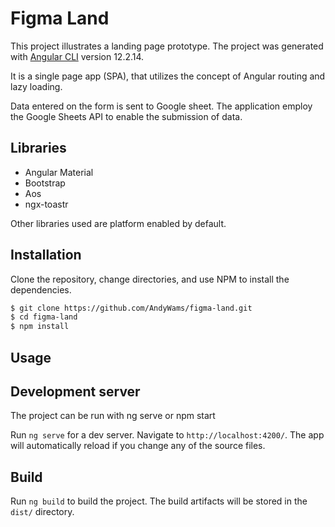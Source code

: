 # Figma Land

This project illustrates a landing page prototype. The project was generated with [Angular CLI](https://github.com/angular/angular-cli) version 12.2.14.

It is a single page app (SPA), that utilizes the concept of Angular routing and lazy loading.

Data entered on the form is sent to Google sheet. The application employ the Google Sheets API to enable the submission
of data.

## Libraries

- Angular Material
- Bootstrap
- Aos
- ngx-toastr

Other libraries used are platform enabled by default.

## Installation

Clone the repository, change directories, and use NPM to install the dependencies.

```bash
$ git clone https://github.com/AndyWams/figma-land.git
$ cd figma-land
$ npm install
```

## Usage

## Development server

The project can be run with ng serve or npm start

Run `ng serve` for a dev server. Navigate to `http://localhost:4200/`. The app will automatically reload if you change any of the source files.

## Build

Run `ng build` to build the project. The build artifacts will be stored in the `dist/` directory.
